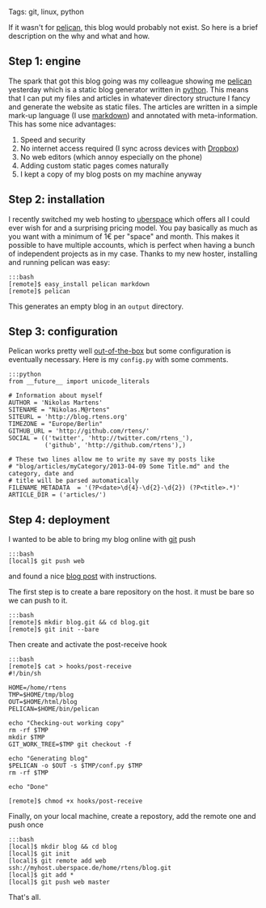 Tags: git, linux, python

If it wasn't for [pelican](), this blog would probably not exist. So here is a brief description on the why and what and how.

[pelican]: http://github.com/getpelican/pelican

## Step 1: engine

The spark that got this blog going was my colleague showing me [pelican]() yesterday which is a static blog generator written in [python](). This means that I can put my files and articles in whatever directory structure I fancy and generate the website as static files. The articles are written in a simple mark-up language (I use [markdown]()) and annotated with meta-information. This has some nice advantages:

1. Speed and security
1. No internet access required (I sync across devices with [Dropbox]())
1. No web editors (which annoy especially on the phone)
1. Adding custom static pages comes naturally
1. I kept a copy of my blog posts on my machine anyway

[python]: http://www.python.org/
[markdown]: http://daringfireball.net/projects/markdown/
[Dropbox]: http://www.dropbox.com/home

## Step 2: installation

I recently switched my web hosting to [uberspace]() which offers all I could ever wish for and a surprising pricing model. You pay basically as much as you want with a minimum of 1€ per "space" and month. This makes it possible to have multiple accounts, which is perfect when having a bunch of independent projects as in my case. Thanks to my new hoster, installing and running pelican was easy:
	
	:::bash
	[remote]$ easy_install pelican markdown
	[remote]$ pelican

This generates an empty blog in an `output` directory.

[uberspace]: http://uberspace.de/

## Step 3: configuration

Pelican works pretty well [out-of-the-box]() but some configuration is eventually necessary. Here is my `config.py` with some comments.

	:::python
	from __future__ import unicode_literals

	# Information about myself
	AUTHOR = 'Nikolas Martens'
	SITENAME = "Nikolas.M@rtens"
	SITEURL = 'http://blog.rtens.org'
	TIMEZONE = "Europe/Berlin"
	GITHUB_URL = 'http://github.com/rtens/'
	SOCIAL = (('twitter', 'http://twitter.com/rtens_'),
	          ('github', 'http://github.com/rtens'),)

	# These two lines allow me to write my save my posts like 
	# "blog/articles/myCategory/2013-04-09 Some Title.md" and the category, date and 
	# title will be parsed automatically
	FILENAME_METADATA  = '(?P<date>\d{4}-\d{2}-\d{2}) (?P<title>.*)'
	ARTICLE_DIR = ('articles/')
	
[out-of-the-box]: https://pelican.readthedocs.org/en/3.1.1/getting_started.html

## Step 4: deployment

I wanted to be able to bring my blog online with [git]() push

	:::bash
	[local]$ git push web

and found a nice [blog post](push-deploy) with instructions.

The first step is to create a bare repository on the host. it must be bare so we can push to it.

	:::bash
	[remote]$ mkdir blog.git && cd blog.git
	[remote]$ git init --bare

Then create and activate the post-receive hook

	:::bash
	[remote]$ cat > hooks/post-receive
	#!/bin/sh

	HOME=/home/rtens
	TMP=$HOME/tmp/blog
	OUT=$HOME/html/blog
	PELICAN=$HOME/bin/pelican

	echo "Checking-out working copy"
	rm -rf $TMP
	mkdir $TMP
	GIT_WORK_TREE=$TMP git checkout -f

	echo "Generating blog"
	$PELICAN -o $OUT -s $TMP/conf.py $TMP
	rm -rf $TMP

	echo "Done"

	[remote]$ chmod +x hooks/post-receive

Finally, on your local machine, create a repostory, add the remote one and push once

	:::bash
	[local]$ mkdir blog && cd blog
	[local]$ git init
	[local]$ git remote add web ssh://myhost.uberspace.de/home/rtens/blog.git
	[local]$ git add *
	[local]$ git push web master

That's all.

[git]: http://git-scm.com/
[push-deploy]: http://toroid.org/ams/git-website-howto